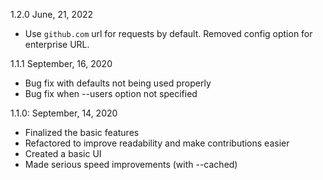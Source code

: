 1.2.0 June, 21, 2022
 - Use `github.com` url for requests by default. Removed config option for
   enterprise URL.

1.1.1 September, 16, 2020
 - Bug fix with defaults not being used properly
 - Bug fix when --users option not specified

1.1.0: September, 14, 2020
 - Finalized the basic features
 - Refactored to improve readability and make contributions easier
 - Created a basic UI
 - Made serious speed improvements (with --cached)
